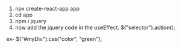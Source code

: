 1. npx create-react-app app
2. cd app
3. npm i jquery
4. now add the jquery code in the useEffect.
$("selector").action();

ex- $("#myDiv").css("color", "green");



